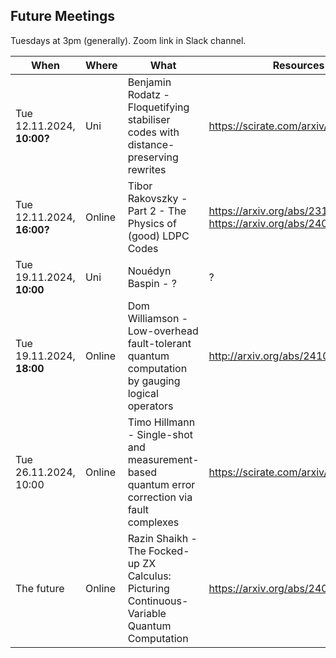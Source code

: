 ## Future Meetings

Tuesdays at 3pm (generally). Zoom link in Slack channel.

| When                       | Where  | What                                                                                           | Resources                                                          |
|----------------------------|--------|------------------------------------------------------------------------------------------------|--------------------------------------------------------------------|
| Tue 12.11.2024, **10:00?** | Uni    | Benjamin Rodatz - Floquetifying stabiliser codes with distance-preserving rewrites             | https://scirate.com/arxiv/2410.17240                               |
| Tue 12.11.2024, **16:00?** | Online | Tibor Rakovszky - Part 2 - The Physics of (good) LDPC Codes                                    | https://arxiv.org/abs/2310.16032, https://arxiv.org/abs/2402.16831 |
| Tue 19.11.2024, **10:00**  | Uni    | Nouédyn Baspin - ?                                                                             | ?                                                                  |
| Tue 19.11.2024, **18:00**  | Online | Dom Williamson - Low-overhead fault-tolerant quantum computation by gauging logical operators  | http://arxiv.org/abs/2410.02213                                    |
| Tue 26.11.2024, 10:00      | Online | Timo Hillmann - Single-shot and measurement-based quantum error correction via fault complexes | https://scirate.com/arxiv/2410.12963                               |
| The future                 | Online | Razin Shaikh - The Focked-up ZX Calculus: Picturing Continuous-Variable Quantum Computation    | https://arxiv.org/abs/2406.02905                                   |
